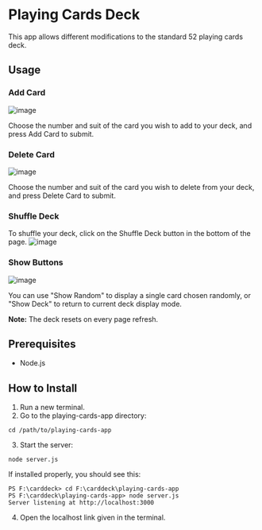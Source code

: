 # Playing Cards Deck

This app allows different modifications to the standard 52 playing cards deck.

## Usage

### Add Card
![image](https://github.com/scarflox/carddeck/assets/159484696/a6493909-d2bf-42cc-a98e-3fc1221d3d18)

Choose the number and suit of the card you wish to add to your deck, and press Add Card to submit.

### Delete Card
![image](https://github.com/scarflox/carddeck/assets/159484696/0bdbc8f0-7db8-4d1f-8a6c-8a32f8840cc3)

Choose the number and suit of the card you wish to delete from your deck, and press Delete Card to submit.

### Shuffle Deck
To shuffle your deck, click on the Shuffle Deck button in the bottom of the page.
![image](https://github.com/scarflox/carddeck/assets/159484696/2e343094-af57-40f4-96c1-584cff169463)

### Show Buttons
![image](https://github.com/scarflox/carddeck/assets/159484696/736a0c8c-0e45-4d7d-b08e-fafac2171008)

You can use "Show Random" to display a single card chosen randomly, or "Show Deck" to return to current deck display mode.

**Note:** The deck resets on every page refresh.

## Prerequisites
 - Node.js

## How to Install
1. Run a new terminal.
2. Go to the playing-cards-app directory:
```
cd /path/to/playing-cards-app
```
3. Start the server:
```
node server.js
```
If installed properly, you should see this:

```
PS F:\carddeck> cd F:\carddeck\playing-cards-app
PS F:\carddeck\playing-cards-app> node server.js 
Server listening at http://localhost:3000
```
4. Open the localhost link given in the terminal.



